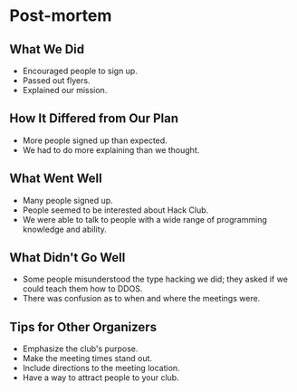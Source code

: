 # Post-mortem

## What We Did

  - Encouraged people to sign up.
  - Passed out flyers.
  - Explained our mission.

## How It Differed from Our Plan

  - More people signed up than expected.
  - We had to do more explaining than we thought.

## What Went Well

  - Many people signed up.
  - People seemed to be interested about Hack Club.
  - We were able to talk to people with a wide range of programming knowledge
    and ability.

## What Didn't Go Well

  - Some people misunderstood the type hacking we did; they asked if we could
    teach them how to DDOS.
  - There was confusion as to when and where the meetings were.

## Tips for Other Organizers

  - Emphasize the club's purpose.
  - Make the meeting times stand out.
  - Include directions to the meeting location.
  - Have a way to attract people to your club.
